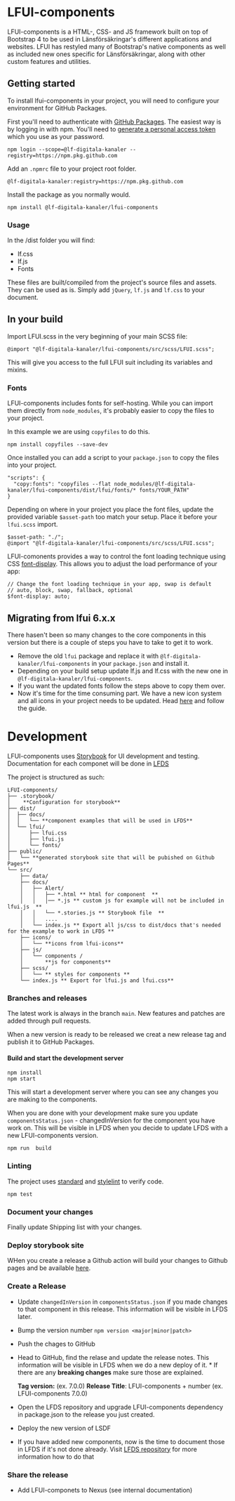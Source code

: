 # LFUI-components
LFUI-components is a HTML-, CSS- and JS framework built on top of Bootstrap 4 to
be used in Länsförsäkringar's different applications and websites. LFUI has
restyled many of Bootstrap's native components as well as included new ones
specific for Länsförsäkringar, along with other custom features and utilities.

## Getting started
To install lfui-components in your project, you will need to configure your
environment for GitHub Packages.

First you'll need to authenticate with [GitHub Packages][github-packages]. The
easiest way is by logging in with npm. You'll need to [generate a personal
access token][personal-access-token] which you use as your password.

```
npm login --scope=@lf-digitala-kanaler --registry=https://npm.pkg.github.com
```

Add an `.npmrc` file to your project root folder.

```
@lf-digitala-kanaler:registry=https://npm.pkg.github.com
```

Install the package as you normally would.

```
npm install @lf-digitala-kanaler/lfui-components
```

### Usage
In the /dist folder you will find:

* lf.css
* lf.js
* Fonts

These files are built/compiled from the project's source files and assets. They
can be used as is. Simply add `jQuery`, `lf.js` and `lf.css` to your document.

## In your build
Import LFUI.scss in the very beginning of your main SCSS file:

```
@import "@lf-digitala-kanaler/lfui-components/src/scss/LFUI.scss";
```

This will give you access to the full LFUI suit including its variables and
mixins.

### Fonts
LFUI-components includes fonts for self-hosting. While you can import them
directly from `node_modules`, it's probably easier to copy the files to your
project.

In this example we are using `copyfiles` to do this.

```
npm install copyfiles --save-dev
```

Once installed you can add a script to your `package.json` to copy the files
into your project.

```
"scripts": {
  "copy:fonts": "copyfiles --flat node_modules/@lf-digitala-kanaler/lfui-components/dist/lfui/fonts/* fonts/YOUR_PATH"
}
```

Depending on where in your project you place the font files, update the provided
variable `$asset-path` too match your setup. Place it before your `lfui.scss`
import.

```
$asset-path: "./";
@import "@lf-digitala-kanaler/lfui-components/src/scss/LFUI.scss";
```

LFUI-comonents provides a way to control the font loading technique using CSS
[font-display][font-display]. This allows you to adjust the load performance of
your app:

```
// Change the font loading technique in your app, swap is default
// auto, block, swap, fallback, optional
$font-display: auto;
```

## Migrating from lfui 6.x.x
There hasen't been so many changes to the core components in this version but
there is a couple of steps you have to take to get it to work.

* Remove the old `lfui` package and replace it with
`@lf-digitala-kanaler/lfui-components` in your `package.json` and install it.
* Depending on your build setup update lf.js and lf.css with the new one in
`@lf-digitala-kanaler/lfui-components`.
* If you want the updated fonts follow the steps above to copy them over.
* Now it's time for the time consuming part. We have a new icon system and all
icons in your project needs to be updated. Head [here][lfui-icons] and follow
the guide.

# Development
LFUI-components uses [Storybook](https://storybook.js.org/) for UI development
and testing. Documentation for each componet will be done in
[LFDS](https://lf-digitala-kanaler.github.io/)

The project is structured as such:

```
LFUI-components/
├── .storybook/
│    **Configuration for storybook**
├── dist/
│  ├── docs/
│  │   └── **component examples that will be used in LFDS**
│  └── lfui/
│      ├── lfui.css
│      ├── lfui.js
│      └── fonts/
├── public/
│   └── **generated storybook site that will be pubished on Github Pages**
└── src/
    ├── data/
    ├── docs/
    │   ├── Alert/
    │   │   ├── *.html ** html for component  **
    │   │   │── *.js ** custom js for example will not be included in lfui.js  **
    │   │   └── *.stories.js ** Storybook file  **
    │   │   ....
    │   └── index.js ** Export all js/css to dist/docs that's needed for the example to work in LFDS **
    ├── icons/
    │   └── **icons from lfui-icons**
    ├── js/
    │   └── components /
    │       **js for components**
    ├── scss/
    │   └── ** styles for components **
    └── index.js ** Export for lfui.js and lfui.css**
```

### Branches and releases
The latest work is always in the branch `main`. New features and patches are
added through pull requests.

When a new version is ready to be released we creat a new release tag and
publish it to GitHub Packages.

#### Build and start the development server
```
npm install
npm start
```

This will start a development server where you can see any changes you are
making to the components.

When you are done with your development make sure you update
`componentsStatus.json` - changedInVersion for the component you have work on.
This will be visible in LFDS when you decide to update LFDS with a new
LFUI-components version.

```
npm run  build
```

### Linting
The project uses [standard][standard] and [stylelint][stylelint] to verify code.

```
npm test
```

### Document your changes
Finally update Shipping list with your changes.

### Deploy storybook site
WHen you create a release  a Github action will build your changes to Github
pages and be available [here][lfui-components-webpage].

### Create a Release
* Update `changedInVersion` in `componentsStatus.json` if you made changes to
that component in this release. This information will be visible in LFDS later.
* Bump the version number `npm version <major|minor|patch>`
* Push the chages to GitHub
* Head to GitHub, find the relase and update the release notes. This information
will be visible in LFDS when we do a new deploy of it. * If there are any
**breaking changes** make sure those are explained.

    **Tag version:** (ex. 7.0.0)
    **Release Title**: LFUI-components + number (ex. LFUI-components 7.0.0)

* Open the LFDS repository and upgrade LFUI-components dependency in
package.json to the release you just created.
* Deploy the new version of LSDF
* If you have added new components, now is the time to document those in LFDS if
it's not done already. Visit [LFDS repository][lsdf-repository] for more
information how to do that

### Share the release
* Add LFUI-componets to Nexus (see internal documentation)

[lsdf-repository]: https://github.com/LF-digitala-kanaler/LFDS
[lfui-components-webpage]: https://lf-digitala-kanaler.github.io/LFUI-components
[github-packages]: https://docs.github.com/en/packages/working-with-a-github-packages-registry/working-with-the-npm-registry#authenticating-to-github-packages
[personal-access-token]: https://docs.github.com/en/authentication/keeping-your-account-and-data-secure/creating-a-personal-access-token
[font-display]: https://developer.mozilla.org/en-US/docs/Web/CSS/@font-face/font-display
[lfui-icons]: https://github.com/LF-digitala-kanaler/LFUI-icons
[standard]: https://standardjs.com
[stylelint]: https://stylelint.io
